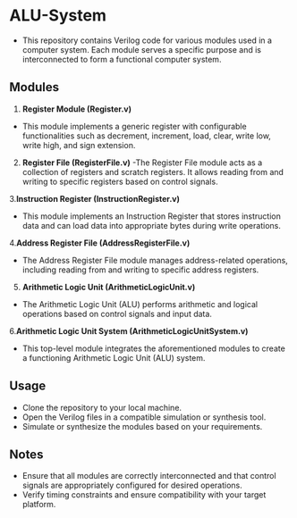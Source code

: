 # ALU-System
- This repository contains Verilog code for various modules used in a computer system. Each module serves a specific purpose and is interconnected to form a functional computer system.

## Modules
1. **Register Module (Register.v)**
 - This module implements a generic register with configurable functionalities such as decrement, increment, load, clear, write low, write high, and sign extension.

2. **Register File (RegisterFile.v)**
 -The Register File module acts as a collection of registers and scratch registers. It allows reading from and writing to specific registers based on control signals.

3.**Instruction Register (InstructionRegister.v)**
 - This module implements an Instruction Register that stores instruction data and can load data into appropriate bytes during write operations.

4.**Address Register File (AddressRegisterFile.v)**
 - The Address Register File module manages address-related operations, including reading from and writing to specific address registers.

5. **Arithmetic Logic Unit (ArithmeticLogicUnit.v)**
 - The Arithmetic Logic Unit (ALU) performs arithmetic and logical operations based on control signals and input data.

6.**Arithmetic Logic Unit System (ArithmeticLogicUnitSystem.v)**
 - This top-level module integrates the aforementioned modules to create a functioning Arithmetic Logic Unit (ALU) system.

## Usage
- Clone the repository to your local machine.
- Open the Verilog files in a compatible simulation or synthesis tool.
- Simulate or synthesize the modules based on your requirements.

## Notes
- Ensure that all modules are correctly interconnected and that control signals are appropriately configured for desired operations.
- Verify timing constraints and ensure compatibility with your target platform.
